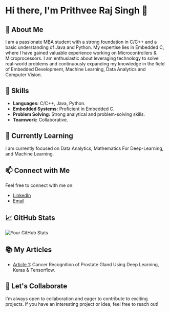 # Hi there, I'm Prithvee Raj Singh 👋

## 🚀 About Me

I am a passionate MBA student with a strong foundation in C/C++ and a basic understanding of Java and Python. My expertise lies in Embedded C, where I have gained valuable experience working on Microcontrollers & Microprocessors. I am enthusiastic about leveraging technology to solve real-world problems and continuously expanding my knowledge in the field of Embedded Development, Machine Learning, Data Analytics and Computer Vision.

## 🔧 Skills

- **Languages:** C/C++, Java, Python.
- **Embedded Systems:** Proficient in Embedded C.
- **Problem Solving:** Strong analytical and problem-solving skills.
- **Teamwork:** Collaborative.

## 🌱 Currently Learning

I am currently focused on Data Analytics, Mathematics For Deep-Learning, and Machine Learning. 

## 📫 Connect with Me

Feel free to connect with me on:

- [LinkedIn](https://www.linkedin.com/in/prithvee-raj)
- [Email](mailto:prithvee11901@gmail.com)


## 📈 GitHub Stats

![Your GitHub Stats](https://github-readme-stats.vercel.app/api?username=pri-cd&show_icons=true&theme=radical)
<div data-iframe-width="150" data-iframe-height="270" data-share-badge-id="5e5e5520-547c-4ea6-906f-6aa3985bd044" data-share-badge-host="https://www.credly.com"></div><script type="text/javascript" async src="//cdn.credly.com/assets/utilities/embed.js"></script>

## 📚 My Articles

- [Article 1](link-to-article1): Cancer Recognition of Prostate Gland Using Deep Learning, Keras & Tensorflow.

## 🤝 Let's Collaborate

I'm always open to collaboration and eager to contribute to exciting projects. If you have an interesting project or idea, feel free to reach out!

